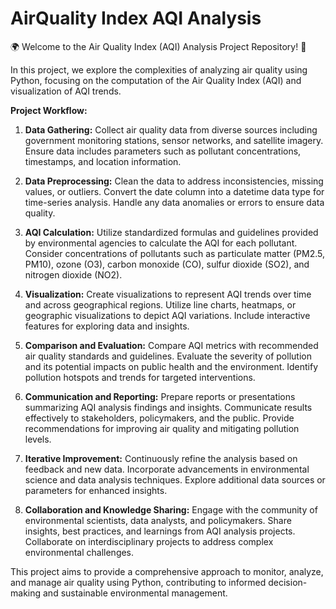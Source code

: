 # AirQuality Index AQI Analysis

🌍 Welcome to the Air Quality Index (AQI) Analysis Project Repository! 🐍

In this project, we explore the complexities of analyzing air quality using Python, focusing on the computation of the Air Quality Index (AQI) and visualization of AQI trends.

**Project Workflow:**

1. **Data Gathering:** Collect air quality data from diverse sources including government monitoring stations, sensor networks, and satellite imagery. Ensure data includes parameters such as pollutant concentrations, timestamps, and location information.

2. **Data Preprocessing:** Clean the data to address inconsistencies, missing values, or outliers. Convert the date column into a datetime data type for time-series analysis. Handle any data anomalies or errors to ensure data quality.

3. **AQI Calculation:** Utilize standardized formulas and guidelines provided by environmental agencies to calculate the AQI for each pollutant. Consider concentrations of pollutants such as particulate matter (PM2.5, PM10), ozone (O3), carbon monoxide (CO), sulfur dioxide (SO2), and nitrogen dioxide (NO2).

4. **Visualization:** Create visualizations to represent AQI trends over time and across geographical regions. Utilize line charts, heatmaps, or geographic visualizations to depict AQI variations. Include interactive features for exploring data and insights.

5. **Comparison and Evaluation:** Compare AQI metrics with recommended air quality standards and guidelines. Evaluate the severity of pollution and its potential impacts on public health and the environment. Identify pollution hotspots and trends for targeted interventions.

6. **Communication and Reporting:** Prepare reports or presentations summarizing AQI analysis findings and insights. Communicate results effectively to stakeholders, policymakers, and the public. Provide recommendations for improving air quality and mitigating pollution levels.

7. **Iterative Improvement:** Continuously refine the analysis based on feedback and new data. Incorporate advancements in environmental science and data analysis techniques. Explore additional data sources or parameters for enhanced insights.

8. **Collaboration and Knowledge Sharing:** Engage with the community of environmental scientists, data analysts, and policymakers. Share insights, best practices, and learnings from AQI analysis projects. Collaborate on interdisciplinary projects to address complex environmental challenges.

This project aims to provide a comprehensive approach to monitor, analyze, and manage air quality using Python, contributing to informed decision-making and sustainable environmental management.
